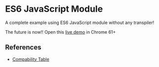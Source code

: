 # ES6 JavaScript Module

A complete example using ES6 JavaScript module without any transpiler! 

The future is now!! Open this [live demo](http://edysegura.github.io/js-es6-module) in Chrome 61+

## References

- [Compability Table](http://caniuse.com/#search=module)
